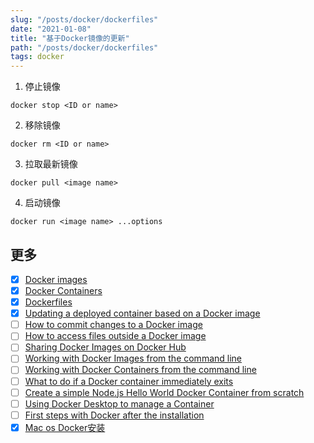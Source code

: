 ```yaml
---
slug: "/posts/docker/dockerfiles"
date: "2021-01-08"
title: "基于Docker镜像的更新"
path: "/posts/docker/dockerfiles"
tags: docker
---
```


1. 停止镜像

``` shell
docker stop <ID or name>
```

2. 移除镜像

``` shell
docker rm <ID or name>
```

3. 拉取最新镜像

``` shell
docker pull <image name>
```

4. 启动镜像

``` shell
docker run <image name> ...options
```

## 更多

- [x] [Docker images](./Docker%20images)
- [x] [Docker Containers](./Docker%20Containers)
- [x] [Dockerfiles](./Dockerfiles)
- [x] [Updating a deployed container based on a Docker image](./Docker%20update%20Container)
- [ ] [How to commit changes to a Docker image]()
- [ ] [How to access files outside a Docker image]()
- [ ] [Sharing Docker Images on Docker Hub]()
- [ ] [Working with Docker Images from the command line]()
- [ ] [Working with Docker Containers from the command line]()
- [ ] [What to do if a Docker container immediately exits]()
- [ ] [Create a simple Node.js Hello World Docker Container from scratch]()
- [ ] [Using Docker Desktop to manage a Container]()
- [ ] [First steps with Docker after the installation]()
- [x] [Mac os Docker安装](./Macos%20%20Docker安装)